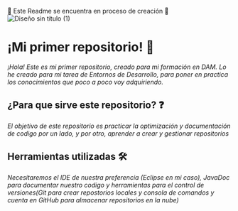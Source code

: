 :construction: Este Readme se encuentra en proceso de creación :construction:
![Diseño sin título (1)](https://github.com/user-attachments/assets/78f6f48e-c3d4-41e2-970e-7af4b7ec242a)
# ¡Mi primer repositorio! 📁
_¡Hola! Este es mi primer repositorio, creado para mi formación en DAM._
_Lo he creado para mi tarea de Entornos de Desarrollo, para poner en practica los conocimientos que poco a poco voy adquiriendo._
## ¿Para que sirve este repositorio? ❓
_El objetivo de este repositorio es practicar la optimización y documentación de codigo por un lado, y por otro, aprender a crear y gestionar repositorios_
## Herramientas utilizadas 🛠️
_Necesitaremos el IDE de nuestra preferencia (Eclipse en mi caso), JavaDoc para documentar nuestro codigo y herramientas para el control de versiones(Git para crear repostorios locales y consola de comandos y cuenta en GitHub para almacenar repositorios en la nube)_

